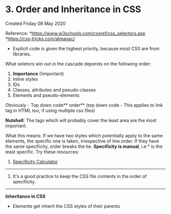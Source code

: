 # 3. Order and Inheritance in CSS
Created Friday 08 May 2020

Reference:
*<https://www.w3schools.com/cssref/css_selectors.asp>
*<https://css-tricks.com/almanac/>


* Explicit code is given the highest priority, because most CSS are from libraries.

What seletors win out in the cascade depends on the following order:

1. **Importance** (!important)
2. Inline styles
3. IDs
4. Classes, attributes and pseudo-classes
5. Elements and pseudo-elements

Obviously - Top down code** order** (top down code - This applies to link tag in HTML too, if using multiple css files)

**Nutshell**: The tags which will probably cover the least area are the most important.

What this means: If we have two styles which potentially apply to the same elements, the specific one is taken, irrespective of line order. If they have the same specificity, order breaks the tie. **Specificity is manual**, i.e * is the least specific.
Try these resources:

1. [Specificity ](https://specificity.keegan.st/)[Calculator](https://specificity.keegan.st/)


*****


1. It's a good practice to keep the CSS file contents in the order of specificity.


*****

**Inheritance in CSS**

* Elements get inherit the CSS styles of their parents


